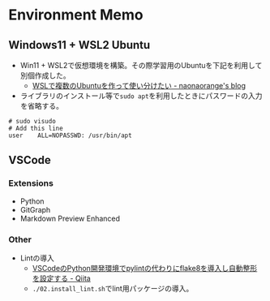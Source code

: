 # Environment Memo

## Windows11 + WSL2 Ubuntu

- Win11 + WSL2で仮想環境を構築。その際学習用のUbuntuを下記を利用して別個作成した。
  - [WSLで複数のUbuntuを作って使い分けたい - naonaorange's blog](https://naonaorange.hatenablog.com/entry/2021/05/23/101550)
- ライブラリのインストール等で`sudo apt`を利用したときにパスワードの入力を省略する。

```visudo
# sudo visudo
# Add this line
user    ALL=NOPASSWD: /usr/bin/apt
```

## VSCode

### Extensions

- Python
- GitGraph
- Markdown Preview Enhanced

### Other

- Lintの導入
  - [VSCodeのPython開発環境でpylintの代わりにflake8を導入し自動整形を設定する - Qiita](https://qiita.com/psychoroid/items/2c2acc06c900d2c0c8cb)
  - `./02.install_lint.sh`でlint用パッケージの導入。